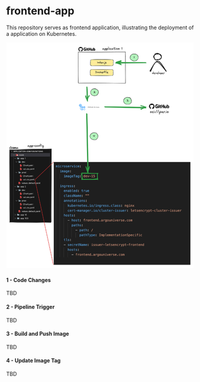 # frontend-app
This repository serves as frontend application, illustrating the deployment of a application on Kubernetes.

<img src="./assets/flow.png"  alt="" />


#### 1 - Code Changes
 TBD
 #### 2 - Pipeline Trigger
 TBD

 #### 3 - Build and Push Image
 TBD

 #### 4 - Update Image Tag
 TBD